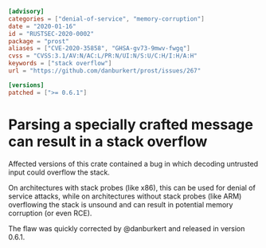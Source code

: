 ```toml
[advisory]
categories = ["denial-of-service", "memory-corruption"]
date = "2020-01-16"
id = "RUSTSEC-2020-0002"
package = "prost"
aliases = ["CVE-2020-35858", "GHSA-gv73-9mwv-fwgq"]
cvss = "CVSS:3.1/AV:N/AC:L/PR:N/UI:N/S:U/C:H/I:H/A:H"
keywords = ["stack overflow"]
url = "https://github.com/danburkert/prost/issues/267"

[versions]
patched = [">= 0.6.1"]
```

# Parsing a specially crafted message can result in a stack overflow

Affected versions of this crate contained a bug in which decoding untrusted
input could overflow the stack.

On architectures with stack probes (like x86), this can be used for denial of
service attacks, while on architectures without stack probes (like ARM)
overflowing the stack is unsound and can result in potential memory corruption
(or even RCE).
 
The flaw was quickly corrected by @danburkert and released in version 0.6.1.
